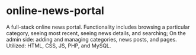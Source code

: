 # online-news-portal
 A full-stack online news portal.
 Functionality includes browsing a particular category, seeing most recent, seeing news details,
 and searching; On the admin side: adding and managing categories, news posts, and pages.
 Utilized: HTML, CSS, JS, PHP, and MySQL.